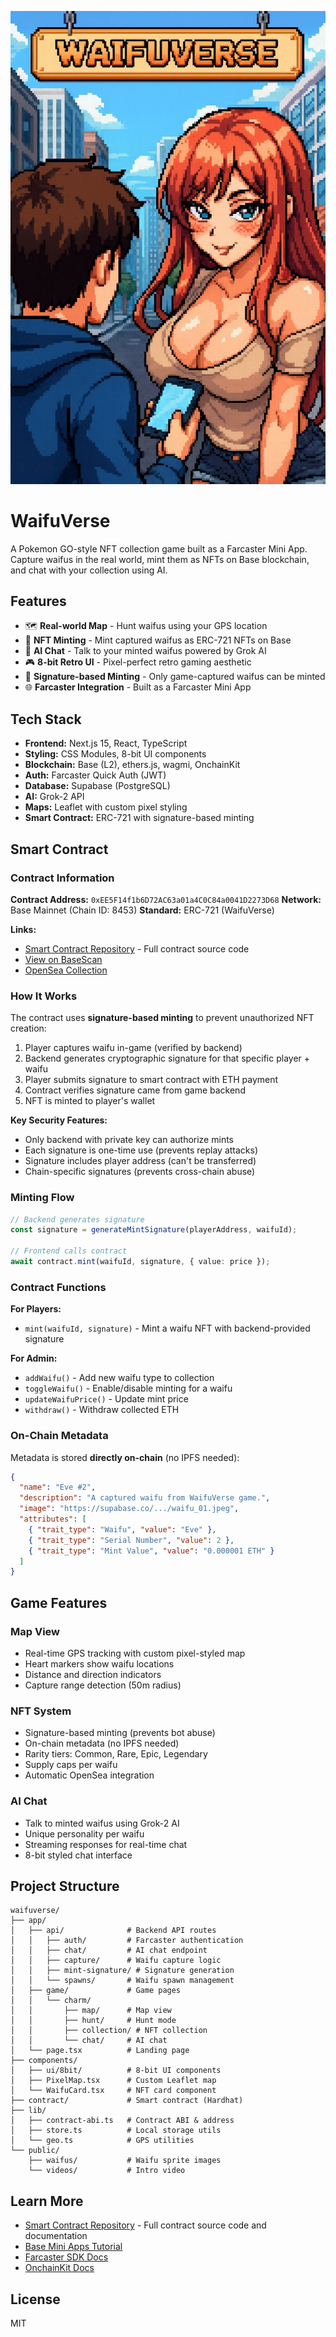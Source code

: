 ![WaifuVerse](./public/blue-icon.jpeg)

# WaifuVerse
A Pokemon GO-style NFT collection game built as a Farcaster Mini App. Capture waifus in the real world, mint them as NFTs on Base blockchain, and chat with your collection using AI.

## Features


- 🗺️ **Real-world Map** - Hunt waifus using your GPS location
- 💖 **NFT Minting** - Mint captured waifus as ERC-721 NFTs on Base
- 💬 **AI Chat** - Talk to your minted waifus powered by Grok AI
- 🎮 **8-bit Retro UI** - Pixel-perfect retro gaming aesthetic
- 🔐 **Signature-based Minting** - Only game-captured waifus can be minted
- 🌐 **Farcaster Integration** - Built as a Farcaster Mini App

## Tech Stack

- **Frontend:** Next.js 15, React, TypeScript
- **Styling:** CSS Modules, 8-bit UI components
- **Blockchain:** Base (L2), ethers.js, wagmi, OnchainKit
- **Auth:** Farcaster Quick Auth (JWT)
- **Database:** Supabase (PostgreSQL)
- **AI:** Grok-2 API
- **Maps:** Leaflet with custom pixel styling
- **Smart Contract:** ERC-721 with signature-based minting

## Smart Contract

### Contract Information

**Contract Address:** `0xEE5F14f1b6D72AC63a01a4C0C84a0041D2273D68`
**Network:** Base Mainnet (Chain ID: 8453)
**Standard:** ERC-721 (WaifuVerse)

**Links:**
- [Smart Contract Repository](https://github.com/lausuarez02/waifu-nft-contracts) - Full contract source code
- [View on BaseScan](https://basescan.org/address/0xEE5F14f1b6D72AC63a01a4C0C84a0041D2273D68)
- [OpenSea Collection](https://opensea.io/collection/waifuverse-6)

### How It Works

The contract uses **signature-based minting** to prevent unauthorized NFT creation:

1. Player captures waifu in-game (verified by backend)
2. Backend generates cryptographic signature for that specific player + waifu
3. Player submits signature to smart contract with ETH payment
4. Contract verifies signature came from game backend
5. NFT is minted to player's wallet

**Key Security Features:**
- Only backend with private key can authorize mints
- Each signature is one-time use (prevents replay attacks)
- Signature includes player address (can't be transferred)
- Chain-specific signatures (prevents cross-chain abuse)

### Minting Flow

```typescript
// Backend generates signature
const signature = generateMintSignature(playerAddress, waifuId);

// Frontend calls contract
await contract.mint(waifuId, signature, { value: price });
```

### Contract Functions

**For Players:**
- `mint(waifuId, signature)` - Mint a waifu NFT with backend-provided signature

**For Admin:**
- `addWaifu()` - Add new waifu type to collection
- `toggleWaifu()` - Enable/disable minting for a waifu
- `updateWaifuPrice()` - Update mint price
- `withdraw()` - Withdraw collected ETH

### On-Chain Metadata

Metadata is stored **directly on-chain** (no IPFS needed):

```json
{
  "name": "Eve #2",
  "description": "A captured waifu from WaifuVerse game.",
  "image": "https://supabase.co/.../waifu_01.jpeg",
  "attributes": [
    { "trait_type": "Waifu", "value": "Eve" },
    { "trait_type": "Serial Number", "value": 2 },
    { "trait_type": "Mint Value", "value": "0.000001 ETH" }
  ]
}
```

## Game Features

### Map View
- Real-time GPS tracking with custom pixel-styled map
- Heart markers show waifu locations
- Distance and direction indicators
- Capture range detection (50m radius)

### NFT System
- Signature-based minting (prevents bot abuse)
- On-chain metadata (no IPFS needed)
- Rarity tiers: Common, Rare, Epic, Legendary
- Supply caps per waifu
- Automatic OpenSea integration

### AI Chat
- Talk to minted waifus using Grok-2 AI
- Unique personality per waifu
- Streaming responses for real-time chat
- 8-bit styled chat interface

## Project Structure

```
waifuverse/
├── app/
│   ├── api/              # Backend API routes
│   │   ├── auth/         # Farcaster authentication
│   │   ├── chat/         # AI chat endpoint
│   │   ├── capture/      # Waifu capture logic
│   │   ├── mint-signature/ # Signature generation
│   │   └── spawns/       # Waifu spawn management
│   ├── game/             # Game pages
│   │   └── charm/
│   │       ├── map/      # Map view
│   │       ├── hunt/     # Hunt mode
│   │       ├── collection/ # NFT collection
│   │       └── chat/     # AI chat
│   └── page.tsx          # Landing page
├── components/
│   ├── ui/8bit/          # 8-bit UI components
│   ├── PixelMap.tsx      # Custom Leaflet map
│   └── WaifuCard.tsx     # NFT card component
├── contract/             # Smart contract (Hardhat)
├── lib/
│   ├── contract-abi.ts   # Contract ABI & address
│   ├── store.ts          # Local storage utils
│   └── geo.ts            # GPS utilities
└── public/
    ├── waifus/           # Waifu sprite images
    └── videos/           # Intro video

```

## Learn More

- [Smart Contract Repository](https://github.com/lausuarez02/waifu-nft-contracts) - Full contract source code and documentation
- [Base Mini Apps Tutorial](https://docs.base.org/docs/mini-apps/quickstart/create-new-miniapp/)
- [Farcaster SDK Docs](https://docs.farcaster.xyz/)
- [OnchainKit Docs](https://onchainkit.xyz/)

## License

MIT
